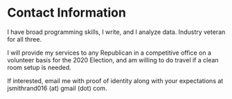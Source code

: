 # Contact Information

I have broad programming skills, I write, and I analyze data. Industry veteran for all three. 

I will provide my services to any Republican in a competitive office on a volunteer basis for the 2020 Election, and am willing to do travel if a clean room setup is needed. 

If interested, email me with proof of identity along with your expectations at jsmithrand016 (at) gmail (dot) com. 
